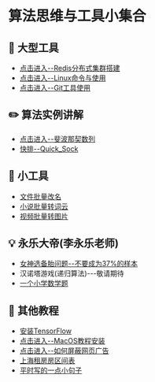 算法思维与工具小集合     
======

## :floppy_disk: 大型工具
- [点击进入--Redis分布式集群搭建](https://github.com/KissMyLady/Tools/blob/master/note/redis_goup.md)  
- [点击进入--Linux命令与使用](https://github.com/KissMyLady/Tools/blob/master/note/linux_com.md)    
- [点击进入--Git工具使用](https://github.com/CyC2018/CS-Notes/blob/master/notes/Git.md)    


## :pencil2: 算法实例讲解  
 - [点击进入--斐波那契数列](https://github.com/KissMyLady/Tools/blob/master/algorithem/feibo.md)    
 - [快排--Quick_Sock](https://github.com/KissMyLady/Python/blob/master/Nont/Quick_Sort.md)   
 
## :wrench:  小工具
- [文件批量改名](https://github.com/KissMyLady/Tools/blob/master/note/py_rename.md)    
- [小说批量转词云](https://github.com/KissMyLady/Word_Cloud)  
- [视频批量转图片](https://github.com/KissMyLady/Exchaneg-video-to-photo)


## :bulb: 永乐大帝(李永乐老师)  
- [女神选备胎问题--不要成为37%的样本](https://github.com/KissMyLady/Daily_Tools_Create/blob/master/Goddess/Goddess_test.md)  
- 汉诺塔游戏(递归算法)---敬请期待   
- [一个小学数学题](https://github.com/KissMyLady/Tools/blob/master/note/math_rq.md)      


## :watermelon: 其他教程   
- [安装TensorFlow](https://github.com/KissMyLady/Deep-Learning/blob/master/Note/tensorflow_install.md)   
- [点击进入--MacOS教程安装](https://github.com/KissMyLady/Tools/blob/master/Word_Cloud/virtual_mac.md)  
- [点击进入--如何屏蔽网页广告](https://github.com/KissMyLady/Tools/blob/master/note/adbblock.md)    
- [上海租房房区间表](https://github.com/KissMyLady/Tools/blob/master/note/shanghai.md)  
- [平时写的一点小句子](https://github.com/KissMyLady/Tools/blob/master/note/daily_word.md)    

